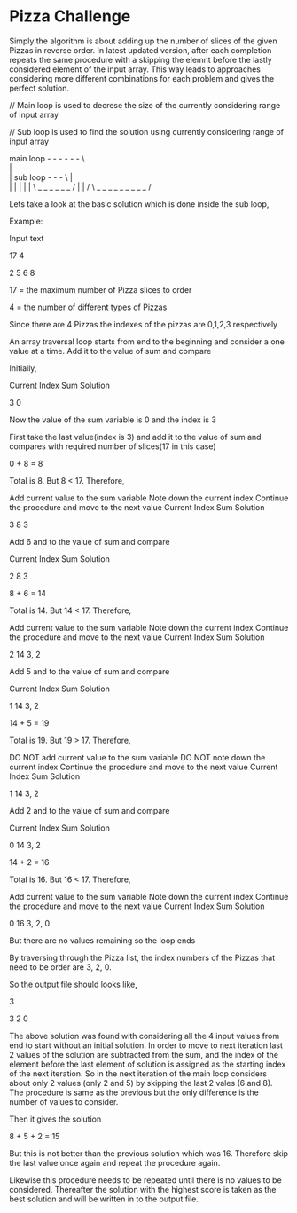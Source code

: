 # Pizza Challenge

Simply the algorithm is about adding up the number of slices of the given Pizzas in reverse order. In latest updated version, after each completion repeats the same procedure with a skipping the elemnt before the lastly considered element of the input array. This way leads to approaches considering more different combinations for each problem and gives the perfect solution.

// Main loop is used to decrese the size of the currently considering range of input array

// Sub loop is used to find the solution using currently considering range of input array

main loop - - - - - - \            
|                      \
|  sub loop - - - \     |           
|  |               |    |
|   \ _ _ _ _ _ _ /     |
|                      /
 \ _ _ _ _ _ _ _ _ _  /
 
Lets take a look at the basic solution which is done inside the sub loop,

Example:

Input text

17 4

2 5 6 8

17 = the maximum number of Pizza slices to order

4 = the number of different types of Pizzas

Since there are 4 Pizzas the indexes of the pizzas are 0,1,2,3 respectively

An array traversal loop starts from end to the beginning and consider a one value at a time. Add it to the value of sum and compare

Initially,

Current Index	Sum	Solution

3	0	

Now the value of the sum variable is 0 and the index is 3

First take the last value(index is 3) and add it to the value of sum and compares with required number of slices(17 in this case)

0 + 8 = 8

Total is 8. But 8 < 17. Therefore,

Add current value to the sum variable
Note down the current index
Continue the procedure and move to the next value
Current Index	Sum	Solution

3	8	3

Add 6 and to the value of sum and compare

Current Index	Sum	Solution

2	8	3

8 + 6 = 14

Total is 14. But 14 < 17. Therefore,

Add current value to the sum variable
Note down the current index
Continue the procedure and move to the next value
Current Index	Sum	Solution

2	14	3, 2

Add 5 and to the value of sum and compare

Current Index	Sum	Solution

1	14	3, 2

14 + 5 = 19

Total is 19. But 19 > 17. Therefore,

DO NOT add current value to the sum variable
DO NOT note down the current index
Continue the procedure and move to the next value
Current Index	Sum	Solution

1	14	3, 2

Add 2 and to the value of sum and compare

Current Index	Sum	Solution

0	14	3, 2

14 + 2 = 16

Total is 16. But 16 < 17. Therefore,

Add current value to the sum variable
Note down the current index
Continue the procedure and move to the next value
Current Index	Sum	Solution

0	16	3, 2, 0

But there are no values remaining so the loop ends

By traversing through the Pizza list, the index numbers of the Pizzas that need to be order are 3, 2, 0.

So the output file should looks like,

3

3 2 0

The above solution was found with considering all the 4 input values from end to start without an initial solution. In order to move to next iteration last 2 values of the solution are subtracted from the sum, and the index of the element before the last element of solution is assigned as the starting index of the next iteration. So in the next iteration of the main loop considers about only 2 values (only 2 and 5) by skipping the last 2 vales (6 and 8). The procedure is same as the previous but the only difference is the number of values to consider.

Then it gives the solution

8 + 5 + 2 = 15

But this is not better than the previous solution which was 16. Therefore skip the last value once again and repeat the procedure again.

Likewise this procedure needs to be repeated until there is no values to be considered. Thereafter the solution with the highest score is taken as the best solution and will be written in to the output file.
